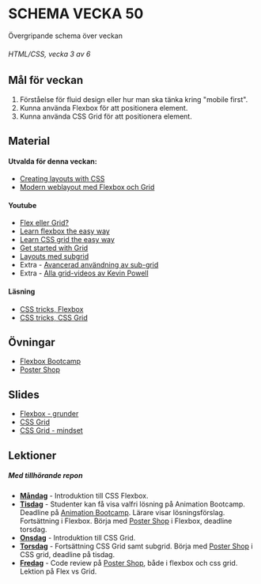 # SCHEMA VECKA 50
Övergripande schema över veckan

###### HTML/CSS, vecka 3 av 6

## Mål för veckan
1. Förståelse för fluid design eller hur man ska tänka kring "mobile first".
2. Kunna använda Flexbox för att positionera element.
3. Kunna använda CSS Grid för att positionera element.

## Material
#### Utvalda för denna veckan:
* [Creating layouts with CSS](https://app.pluralsight.com/library/courses/css-creating-layouts/table-of-contents)
* [Modern weblayout med Flexbox och Grid](https://app.pluralsight.com/library/courses/modern-web-layout-flexbox-css-grid/table-of-contents)
#### Youtube
* [Flex eller Grid?](https://www.youtube.com/watch?v=3elGSZSWTbM)
* [Learn flexbox the easy way](https://www.youtube.com/watch?v=u044iM9xsWU)
* [Learn CSS grid the easy way](https://www.youtube.com/watch?v=rg7Fvvl3taU)
* [Get started with Grid](https://www.youtube.com/watch?v=_lEkD8IGkwo)
* [Layouts med subgrid](https://www.youtube.com/watch?v=IIQa9f0REtM)
* Extra - [Avancerad användning av sub-grid](https://www.youtube.com/watch?v=UwV4LtO0nHo)
* Extra - [Alla grid-videos av Kevin Powell](https://www.youtube.com/watch?v=_lEkD8IGkwo&list=PL4-IK0AVhVjPv5tfS82UF_iQgFp4Bl998&index=1)
#### Läsning
* [CSS tricks, Flexbox](https://css-tricks.com/snippets/css/a-guide-to-flexbox/)
* [CSS tricks, CSS Grid](https://css-tricks.com/snippets/css/complete-guide-grid/)
## Övningar
* [Flexbox Bootcamp](https://github.com/Lexicon-frontend-2024-2025/flexbox-bootcamp/)
* [Poster Shop](https://github.com/Lexicon-frontend-2024-2025/poster-shop)
## Slides
* [Flexbox - grunder](https://docs.google.com/presentation/d/1GGCqaeKRbkBI1ttC4JbrJ3pZbVvVhauoaF80y8cBcNo/edit#slide=id.p)
* [CSS Grid](https://docs.google.com/presentation/d/1vOdVU6YQWUyq7rj5NFB62S79ykGhbVmfMCvInlNKYjk/edit?usp=sharing)
* [CSS Grid - mindset](https://docs.google.com/presentation/d/1_iqlm9H0zRiL1A2oNGdMYvm5U5JCnpbfHvxlVyBdMAQ/edit#slide=id.p)

## Lektioner
##### Med tillhörande repon
* **[Måndag](https://github.com/Lexicon-frontend-2024-2025/lecture-9-dec)** - Introduktion till CSS Flexbox.
* **[Tisdag](https://github.com/Lexicon-frontend-2024-2025/lecture-10-dec)** - Studenter kan få visa valfri lösning på Animation Bootcamp. Deadline på [Animation Bootcamp](https://github.com/Lexicon-frontend-2024-2025/animation-bootcamp). Lärare visar lösningsförslag. Fortsättning i Flexbox. Börja med [Poster Shop](https://github.com/Lexicon-frontend-2024-2025/poster-shop) i Flexbox, deadline torsdag.
* **[Onsdag]()** - Introduktion till CSS Grid.
* **[Torsdag]()** - Fortsättning CSS Grid samt subgrid. Börja med [Poster Shop](https://github.com/Lexicon-frontend-2024-2025/poster-shop) i CSS grid, deadline på tisdag.
* **[Fredag]()** - Code review på [Poster Shop](https://github.com/Lexicon-frontend-2024-2025/poster-shop), både i flexbox och css grid. Lektion på Flex vs Grid.
